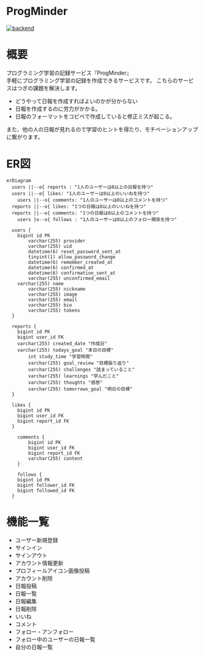 # ProgMinder

[![backend](https://github.com/925rycki/ProgMinder/actions/workflows/backend.yml/badge.svg)](https://github.com/925rycki/ProgMinder/actions/workflows/backend.yml)

# 概要
プログラミング学習の記録サービス『ProgMinder』<br>手軽にプログラミング学習の記録を作成できるサービスです。
  こちらのサービスはつぎの課題を解決します。
- どうやって日報を作成すればよいのかが分からない
- 日報を作成するのに労力がかかる。
- 日報のフォーマットをコピペで作成していると修正ミスが起こる。

また、他の人の日報が見れるので学習のヒントを得たり、モチベーションアップに繋がります。

# ER図
```mermaid
erDiagram
  users ||--o{ reports : "1人のユーザーは0以上の日報を持つ"
  users ||--o{ likes: "1人のユーザーは0以上のいいねを持つ"
	users ||--o{ comments: "1人のユーザーは0以上のコメントを持つ"
  reports ||--o{ likes: "1つの日報は0以上のいいねを持つ"
  reports ||--o{ comments: "1つの日報は0以上のコメントを持つ"
	users }o--o{ follows : "1人のユーザーは0以上のフォロー関係を持つ"

  users {
    bigint id PK
		varchar(255) provider
		varchar(255) uid
		datetime(6) reset_password_sent_at
		tinyint(1) allow_password_change
		datetime(6) remember_created_at
		datetime(6) confirmed_at
		datetime(6) confirmation_sent_at
		varchar(255) unconfirmed_email
    varchar(255) name
		varchar(255) nickname
		varchar(255) image
		varchar(255) email
		varchar(255) bio
		varchar(255) tokens
  }

  reports {
    bigint id PK
    bigint user_id FK
    varchar(255) created_date "作成日"
    varchar(255) todays_goal "本日の目標"
		int study_time "学習時間"
		varchar(255) goal_review "目標振り返り"
		varchar(255) challenges "詰まっていること"
		varchar(255) learnings "学んだこと"
		varchar(255) thoughts "感想"
		varchar(255) tomorrows_goal "明日の目標"
  }

  likes {
    bigint id PK
    bigint user_id FK
    bigint report_id FK
  }

	comments {
		bigint id PK
		bigint user_id FK
		bigint report_id FK
		varchar(255) content
	}

	follows {
    bigint id PK
    bigint follower_id FK
    bigint followed_id FK
  }
```

# 機能一覧
- ユーザー新規登録
- サインイン
- サインアウト
- アカウント情報更新
- プロフィールアイコン画像投稿
- アカウント削除
- 日報投稿
- 日報一覧
- 日報編集
- 日報削除
- いいね
- コメント
- フォロー・アンフォロー
- フォロー中のユーザーの日報一覧
- 自分の日報一覧